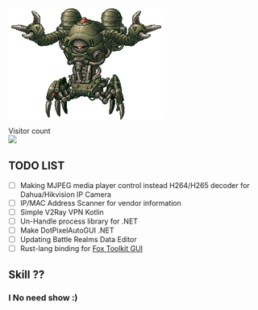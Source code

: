 <img align="center" src="https://github.com/KravitzMC/KravitzMC/blob/main/aa4.gif"> 

<p align="left"> 
  Visitor count<br>
  <img src="https://profile-counter.glitch.me/KravitzMC/count.svg"/>
<p align="left">


## TODO LIST

- [ ] Making MJPEG media player control instead H264/H265 decoder for Dahua/Hikvision IP Camera
- [ ] IP/MAC Address Scanner for vendor information
- [ ] Simple V2Ray VPN Kotlin
- [ ] Un-Handle process library for .NET
- [ ] Make DotPixelAutoGUI .NET
- [ ] Updating Battle Realms Data Editor
- [ ] Rust-lang binding for [Fox Toolkit GUI](http://www.fox-toolkit.org/)

## Skill ??

 ### I No need show :)

